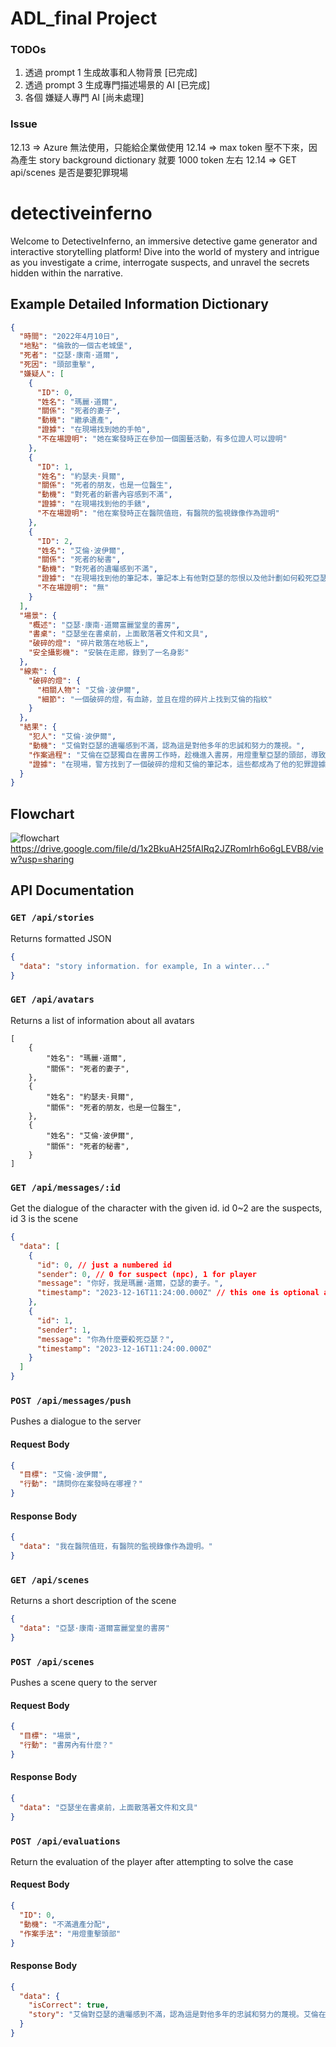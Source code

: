 # ADL_final Project

### TODOs

1. 透過 prompt 1 生成故事和人物背景 [已完成]
2. 透過 prompt 3 生成專門描述場景的 AI [已完成]
3. 各個 嫌疑人專門 AI [尚未處理]

### Issue

12.13 => Azure 無法使用，只能給企業做使用
12.14 => max token 壓不下來，因為產生 story background dictionary 就要 1000 token 左右
12.14 => GET api/scenes 是否是要犯罪現場

# detectiveinferno

Welcome to DetectiveInferno, an immersive detective game generator and interactive storytelling platform! Dive into the world of mystery and intrigue as you investigate a crime, interrogate suspects, and unravel the secrets hidden within the narrative.

## Example Detailed Information Dictionary

```json
{
  "時間": "2022年4月10日",
  "地點": "倫敦的一個古老城堡",
  "死者": "亞瑟·康南·道爾",
  "死因": "頭部重擊",
  "嫌疑人": [
    {
      "ID": 0,
      "姓名": "瑪麗·道爾",
      "關係": "死者的妻子",
      "動機": "繼承遺產",
      "證據": "在現場找到她的手帕",
      "不在場證明": "她在案發時正在參加一個園藝活動，有多位證人可以證明"
    },
    {
      "ID": 1,
      "姓名": "約瑟夫·貝爾",
      "關係": "死者的朋友，也是一位醫生",
      "動機": "對死者的新書內容感到不滿",
      "證據": "在現場找到他的手錶",
      "不在場證明": "他在案發時正在醫院值班，有醫院的監視錄像作為證明"
    },
    {
      "ID": 2,
      "姓名": "艾倫·波伊爾",
      "關係": "死者的秘書",
      "動機": "對死者的遺囑感到不滿",
      "證據": "在現場找到他的筆記本，筆記本上有他對亞瑟的怨恨以及他計劃如何殺死亞瑟的詳細描述",
      "不在場證明": "無"
    }
  ],
  "場景": {
    "概述": "亞瑟·康南·道爾富麗堂皇的書房",
    "書桌": "亞瑟坐在書桌前，上面散落著文件和文具",
    "破碎的燈": "碎片散落在地板上",
    "安全攝影機": "安裝在走廊，錄到了一名身影"
  },
  "線索": {
    "破碎的燈": {
      "相關人物": "艾倫·波伊爾",
      "細節": "一個破碎的燈，有血跡，並且在燈的碎片上找到艾倫的指紋"
    }
  },
  "結果": {
    "犯人": "艾倫·波伊爾",
    "動機": "艾倫對亞瑟的遺囑感到不滿，認為這是對他多年的忠誠和努力的蔑視。",
    "作案過程": "艾倫在亞瑟獨自在書房工作時，趁機進入書房，用燈重擊亞瑟的頭部，導致亞瑟當場死亡。",
    "證據": "在現場，警方找到了一個破碎的燈和艾倫的筆記本，這些都成為了他的犯罪證據。在燈的碎片上找到艾倫的指紋，並且在他的筆記本上找到他對亞瑟的怨恨以及他計劃如何殺死亞瑟的詳細描述。"
  }
}
```

## Flowchart

![flowchart](image.png)
https://drive.google.com/file/d/1x2BkuAH25fAIRq2JZRomlrh6o6gLEVB8/view?usp=sharing

## API Documentation

### `GET /api/stories`

Returns formatted JSON

```json
{
  "data": "story information. for example, In a winter..."
}
```

### `GET /api/avatars`

Returns a list of information about all avatars

```
[
    {
        "姓名": "瑪麗·道爾",
        "關係": "死者的妻子",
    },
    {
        "姓名": "約瑟夫·貝爾",
        "關係": "死者的朋友，也是一位醫生",
    },
    {
        "姓名": "艾倫·波伊爾",
        "關係": "死者的秘書",
    }
]
```

### `GET /api/messages/:id`

Get the dialogue of the character with the given id. id 0~2 are the suspects, id 3 is the scene

```json
{
  "data": [
    {
      "id": 0, // just a numbered id
      "sender": 0, // 0 for suspect (npc), 1 for player
      "message": "你好，我是瑪麗·道爾，亞瑟的妻子。",
      "timestamp": "2023-12-16T11:24:00.000Z" // this one is optional as long as the order is correct
    },
    {
      "id": 1,
      "sender": 1,
      "message": "你為什麼要殺死亞瑟？",
      "timestamp": "2023-12-16T11:24:00.000Z"
    }
  ]
}
```

### `POST /api/messages/push`

Pushes a dialogue to the server

#### Request Body

```json
{
  "目標": "艾倫·波伊爾",
  "行動": "請問你在案發時在哪裡？"
}
```

#### Response Body

```json
{
  "data": "我在醫院值班，有醫院的監視錄像作為證明。"
}
```

### `GET /api/scenes`

Returns a short description of the scene

```json
{
  "data": "亞瑟·康南·道爾富麗堂皇的書房"
}
```

### `POST /api/scenes`

Pushes a scene query to the server

#### Request Body

```json
{
  "目標": "場景",
  "行動": "書房內有什麼？"
}
```

#### Response Body

```json
{
  "data": "亞瑟坐在書桌前，上面散落著文件和文具"
}
```

### `POST /api/evaluations`

Return the evaluation of the player after attempting to solve the case

#### Request Body

```json
{
  "ID": 0,
  "動機": "不滿遺產分配",
  "作案手法": "用燈重擊頭部"
}
```

#### Response Body

```json
{
  "data": {
    "isCorrect": true,
    "story": "艾倫對亞瑟的遺囑感到不滿，認為這是對他多年的忠誠和努力的蔑視。艾倫在亞瑟獨自在書房工作時，趁機進入書房，用燈重擊亞瑟的頭部，導致亞瑟當場死亡。在現場，警方找到了一個破碎的燈和艾倫的筆記本，這些都成為了他的犯罪證據。在燈的碎片上找到艾倫的指紋，並且在他的筆記本上找到他對亞瑟的怨恨以及他計劃如何殺死亞瑟的詳細描述。"
  }
}
```
